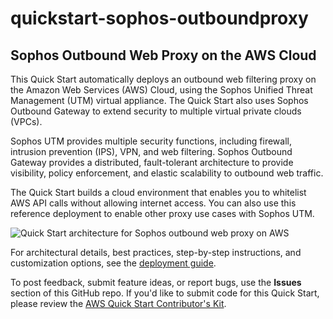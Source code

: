 # quickstart-sophos-outboundproxy
## Sophos Outbound Web Proxy on the AWS Cloud


This Quick Start automatically deploys an outbound web filtering proxy on the Amazon Web Services (AWS) Cloud, using the Sophos Unified Threat Management (UTM) virtual appliance. The Quick Start also uses Sophos Outbound Gateway to extend security to multiple virtual private clouds (VPCs).

Sophos UTM provides multiple security functions, including firewall, intrusion prevention (IPS), VPN, and web filtering. Sophos Outbound Gateway provides a distributed, fault-tolerant architecture to provide visibility, policy enforcement, and elastic scalability to outbound web traffic. 

The Quick Start builds a cloud environment that enables you to whitelist AWS API calls without allowing internet access. You can also use this reference deployment to enable other proxy use cases with Sophos UTM. 

![Quick Start architecture for Sophos outbound web proxy on AWS](https://d0.awsstatic.com/partner-network/QuickStart/datasheets/sophos-outbound-proxy-on-aws-architecture.png)

For architectural details, best practices, step-by-step instructions, and customization options, see the 
[deployment guide](https://fwd.aws/3WemV).

To post feedback, submit feature ideas, or report bugs, use the **Issues** section of this GitHub repo.
If you'd like to submit code for this Quick Start, please review the [AWS Quick Start Contributor's Kit](https://aws-quickstart.github.io/). 
